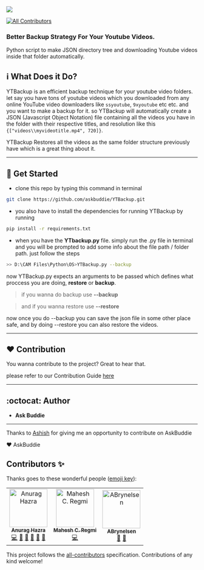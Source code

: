 <img align="center" src="./assets/logo.png" />


[![All Contributors](https://img.shields.io/badge/all_contributors-3-orange.svg?style=flat-square)](#contributors)

### **Better Backup Strategy For Your Youtube Videos.**

Python script to make JSON directory tree and downloading Youtube videos inside that folder automatically.

## :information_source: What Does it Do?
YTBackup is an efficient backup technique for your youtube video folders.
let say you have tons of youtube videos which you downloaded from any online YouTube video downloaders like ``ssyoutube``, ``9xyoutube`` etc etc. and you want to make a backup for it. so YTBackup will automatically create a JSON (Javascript Object Notation) file containing all the videos you have in the folder with their respective titles, and resolution like this ``{["videos\\myvideotitle.mp4", 720]}``.

YTBackup Restores all the videos as the same folder structure previously have which is a great thing about it.



----------

## :floppy_disk: Get Started

* clone this repo by typing this command in terminal

```bash
git clone https://github.com/askbuddie/YTBackup.git
```

* you also have to install the dependencies for running YTBackup by running

```bash
pip install -r requirements.txt
```

* when you have the **YTbackup.py** file. simply run the .py file in terminal and you will be prompted to add some info about the file path / folder path. just follow the steps

```bash
>> D:\CAM Files\Python\OS>YTBackup.py --backup
```

now YTBackup.py expects an arguments to be passed which defines what proccess you are doing, **restore** or **backup**.

> if you wanna do backup use **--backup**

> and if you wanna restore use **--restore** 

now once you do --backup you can save the json file in some other place safe, and by doing --restore you can also restore the videos.

----------

## :heart: Contribution
You wanna contribute to the project? Great to hear that.

please refer to our Contribution Guide [here](./CONTRIBUTING.md)

-----------

## :octocat: Author

- **Ask Buddie**

-----------

Thanks to [Ashish](https://github.com/ashiishme) for giving me an opportunity to contribute on AskBuddie

:heart: AskBuddie

## Contributors ✨

Thanks goes to these wonderful people ([emoji key](https://allcontributors.org/docs/en/emoji-key)):

<!-- ALL-CONTRIBUTORS-LIST:START - Do not remove or modify this section -->
<!-- prettier-ignore -->
<table>
  <tr>
    <td align="center"><a href="http://anuraghazra.github.io"><img src="https://avatars3.githubusercontent.com/u/35374649?v=4" width="100px;" alt="Anurag Hazra"/><br /><sub><b>Anurag Hazra</b></sub></a><br /><a href="https://github.com/askbuddie/YTBackup/commits?author=anuraghazra" title="Code">💻</a> <a href="https://github.com/askbuddie/YTBackup/commits?author=anuraghazra" title="Documentation">📖</a> <a href="#design-anuraghazra" title="Design">🎨</a> <a href="#ideas-anuraghazra" title="Ideas, Planning, & Feedback">🤔</a> <a href="#maintenance-anuraghazra" title="Maintenance">🚧</a> <a href="#tool-anuraghazra" title="Tools">🔧</a></td>
    <td align="center"><a href="http://geekyarthurs.github.io"><img src="https://avatars0.githubusercontent.com/u/36955694?v=4" width="100px;" alt="Mahesh C. Regmi"/><br /><sub><b>Mahesh C. Regmi</b></sub></a><br /><a href="https://github.com/askbuddie/YTBackup/commits?author=geekyarthurs" title="Code">💻</a></td>
    <td align="center"><a href="https://github.com/ABrynelsen"><img src="https://avatars3.githubusercontent.com/u/17970380?v=4" width="100px;" alt="ABrynelsen"/><br /><sub><b>ABrynelsen</b></sub></a><br /><a href="https://github.com/askbuddie/YTBackup/commits?author=ABrynelsen" title="Documentation">📖</a> <a href="https://github.com/askbuddie/YTBackup/issues?q=author%3AABrynelsen" title="Bug reports">🐛</a></td>
  </tr>
</table>

<!-- ALL-CONTRIBUTORS-LIST:END -->

This project follows the [all-contributors](https://github.com/all-contributors/all-contributors) specification. Contributions of any kind welcome!
